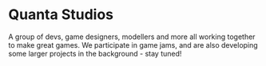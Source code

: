 # Quanta Studios

A group of devs, game designers, modellers and more all working together to make great games.
We participate in game jams, and are also developing some larger projects in the background - stay tuned!
